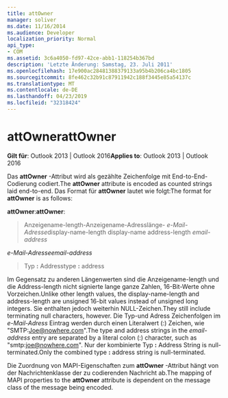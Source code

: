 ```yaml
---
title: attOwner
manager: soliver
ms.date: 11/16/2014
ms.audience: Developer
localization_priority: Normal
api_type:
- COM
ms.assetid: 3c6a4050-fd97-42ce-abb1-118254b367bd
description: 'Letzte Änderung: Samstag, 23. Juli 2011'
ms.openlocfilehash: 17e900ac28481388379133a95b4b206ca4bc1805
ms.sourcegitcommit: 8fe462c32b91c87911942c188f3445e85a54137c
ms.translationtype: MT
ms.contentlocale: de-DE
ms.lasthandoff: 04/23/2019
ms.locfileid: "32318424"
---
```

# <a name="attowner"></a><span data-ttu-id="e7320-103">attOwner</span><span class="sxs-lookup"><span data-stu-id="e7320-103">attOwner</span></span>

  
  
<span data-ttu-id="e7320-104">**Gilt für**: Outlook 2013 | Outlook 2016</span><span class="sxs-lookup"><span data-stu-id="e7320-104">**Applies to**: Outlook 2013 | Outlook 2016</span></span> 
  
<span data-ttu-id="e7320-105">Das **attOwner** -Attribut wird als gezählte Zeichenfolge mit End-to-End-Codierung codiert.</span><span class="sxs-lookup"><span data-stu-id="e7320-105">The **attOwner** attribute is encoded as counted strings laid end-to-end.</span></span> <span data-ttu-id="e7320-106">Das Format für **attOwner** lautet wie folgt:</span><span class="sxs-lookup"><span data-stu-id="e7320-106">The format for **attOwner** is as follows:</span></span> 
  
 <span data-ttu-id="e7320-107">**attOwner**:</span><span class="sxs-lookup"><span data-stu-id="e7320-107">**attOwner**:</span></span> 
  
> <span data-ttu-id="e7320-108">Anzeigename-length-Anzeigename-Adresslänge- _e-Mail-Adresse_</span><span class="sxs-lookup"><span data-stu-id="e7320-108">display-name-length display-name address-length  _email-address_</span></span>
    
 <span data-ttu-id="e7320-109">_e-Mail-Adresse_</span><span class="sxs-lookup"><span data-stu-id="e7320-109">_email-address_</span></span>
  
> <span data-ttu-id="e7320-110">Typ **:** Address</span><span class="sxs-lookup"><span data-stu-id="e7320-110">type **:** address</span></span> 
    
<span data-ttu-id="e7320-111">Im Gegensatz zu anderen Längenwerten sind die Anzeigename-length und die Address-length nicht signierte lange ganze Zahlen, 16-Bit-Werte ohne Vorzeichen.</span><span class="sxs-lookup"><span data-stu-id="e7320-111">Unlike other length values, the display-name-length and address-length are unsigned 16-bit values instead of unsigned long integers.</span></span> <span data-ttu-id="e7320-112">Sie enthalten jedoch weiterhin NULL-Zeichen.</span><span class="sxs-lookup"><span data-stu-id="e7320-112">They still include terminating null characters, however.</span></span> <span data-ttu-id="e7320-113">Die Typ-und Adress Zeichenfolgen im _e-Mail-Adress_ Eintrag werden durch einen Literalwert (:) Zeichen, wie "SMTP:Joe@nowhere.com".</span><span class="sxs-lookup"><span data-stu-id="e7320-113">The type and address strings in the  _email-address_ entry are separated by a literal colon (:) character, such as "smtp:joe@nowhere.com".</span></span> <span data-ttu-id="e7320-114">Nur der kombinierte Typ **:** Address String is null-terminated.</span><span class="sxs-lookup"><span data-stu-id="e7320-114">Only the combined type **:** address string is null-terminated.</span></span>
  
<span data-ttu-id="e7320-115">Die Zuordnung von MAPI-Eigenschaften zum **attOwner** -Attribut hängt von der Nachrichtenklasse der zu codierenden Nachricht ab.</span><span class="sxs-lookup"><span data-stu-id="e7320-115">The mapping of MAPI properties to the **attOwner** attribute is dependent on the message class of the message being encoded.</span></span> 
  

